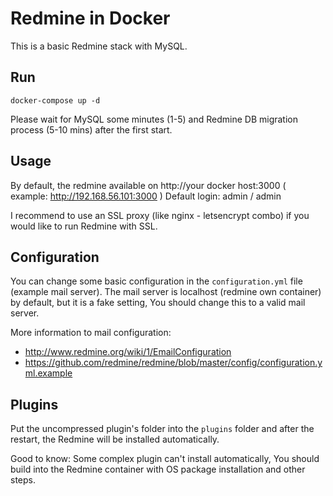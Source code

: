 # Redmine in Docker

This is a basic Redmine stack with MySQL.

## Run

```
docker-compose up -d
```

Please wait for MySQL some minutes (1-5) and Redmine DB migration process (5-10 mins) after the first start.

## Usage

By default, the redmine available on http://your docker host:3000 ( example: http://192.168.56.101:3000 )
Default login: admin / admin

I recommend to use an SSL proxy (like nginx - letsencrypt combo) if you would like to run Redmine with SSL.

## Configuration

You can change some basic configuration in the `configuration.yml` file (example mail server).
The mail server is localhost (redmine own container) by default, but it is a fake setting, You should change this to a valid mail server.

More information to mail configuration:
  - http://www.redmine.org/wiki/1/EmailConfiguration
  - https://github.com/redmine/redmine/blob/master/config/configuration.yml.example

## Plugins

Put the uncompressed plugin's folder into the `plugins` folder and after the restart, the Redmine will be installed automatically.

Good to know: Some complex plugin can't install automatically, You should build into the Redmine container with OS package installation and other steps.

